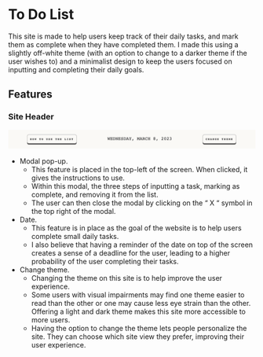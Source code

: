 # To Do List 
This site is made to help users keep track of their daily tasks, and mark them as complete when they have completed them. I made this using a slightly off-white theme (with an option to change to a darker theme if the user wishes to) and a minimalist design to keep the users focused on inputting and completing their daily goals. 

## Features

### Site Header 
![Site-Header](assets/images/tdl-header.png)
- Modal pop-up.
    - This feature is placed in the top-left of the screen. When clicked, it gives the instructions to use.
    - Within this modal, the three steps of inputting a task, marking as complete, and removing it from the list.
    - The user can then close the modal by clicking on the “ X “ symbol in the top right of the modal.
- Date.
    - This feature is in place as the goal of the website is to help users complete small daily tasks.
    - I also believe that having a reminder of the date on top of the screen creates a sense of a deadline for the user, leading to a higher probability of the user completing their tasks.
- Change theme.
    - Changing the theme on this site is to help improve the user experience.
    - Some users with visual impairments may find one theme easier to read than the other or one may cause less eye strain than the other. Offering a light and dark theme makes this site more accessible to more users.
    - Having the option to change the theme lets people personalize the site. They can choose which site view they prefer, improving their user experience.
